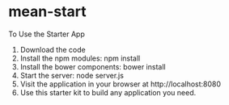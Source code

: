 mean-start
==========

To Use the Starter App

1. Download the code
2. Install the npm modules: npm install
3. Install the bower components: bower install
4. Start the server: node server.js
5. Visit the application in your browser at http://localhost:8080
6. Use this starter kit to build any application you need.

